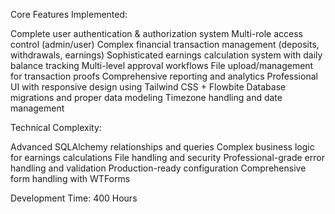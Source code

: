 Core Features Implemented:

Complete user authentication & authorization system
Multi-role access control (admin/user)
Complex financial transaction management (deposits, withdrawals, earnings)
Sophisticated earnings calculation system with daily balance tracking
Multi-level approval workflows
File upload/management for transaction proofs
Comprehensive reporting and analytics
Professional UI with responsive design using Tailwind CSS + Flowbite
Database migrations and proper data modeling
Timezone handling and date management

Technical Complexity:

Advanced SQLAlchemy relationships and queries
Complex business logic for earnings calculations
File handling and security
Professional-grade error handling and validation
Production-ready configuration
Comprehensive form handling with WTForms

Development Time: 400 Hours
